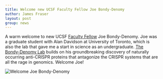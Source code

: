 ```yaml
---
title: Welcome new UCSF Faculty Fellow Joe Bondy-Denomy
author: James Fraser
layout: post
group: news
---
```


A warm welcome to new UCSF [Faculty Fellow](http://fellows.ucsf.edu) Joe Bondy-Denomy. Joe was a graduate student with Alan Davidson at University of Toronto, which is also the lab that gave me a start in science as an undergraduate. [The Bondy-Denomy Lab](http://bondydenomylab.ucsf.edu) builds on his groundbreaking discovery of naturally occurring anti-CRISPR proteins that antagonize the CRISPR systems that are all the rage in genomics. Welcome Joe!

<img src="https://pbs.twimg.com/media/CE2HFl5VEAASYxs.jpg" alt="Welcome Joe Bondy-Denomy" class="img-responsive">


<!-- Content goes here in the markdown format. The page title should be saved as Year-Month-Day-Title.md in the _posts folder when draft is complete to publish -->
